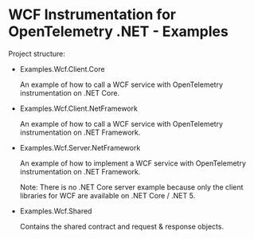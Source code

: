 # WCF Instrumentation for OpenTelemetry .NET - Examples

Project structure:

* Examples.Wcf.Client.Core

  An example of how to call a WCF service with OpenTelemetry instrumentation on
  .NET Core.

* Examples.Wcf.Client.NetFramework

  An example of how to call a WCF service with OpenTelemetry instrumentation on
  .NET Framework.

* Examples.Wcf.Server.NetFramework

  An example of how to implement a WCF service with OpenTelemetry
  instrumentation on .NET Framework.

  Note: There is no .NET Core server example because only the client libraries
  for WCF are available on .NET Core / .NET 5.

* Examples.Wcf.Shared

  Contains the shared contract and request & response objects.